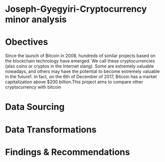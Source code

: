 # Joseph-Gyegyiri-Cryptocurrency minor analysis
# Obectives
Since the launch of Bitcoin in 2008, hundreds of similar projects based on the blockchain technology have emerged. We call these cryptocurrencies (also coins or cryptos in the Internet slang). Some are extremely valuable nowadays, and others may have the potential to become extremely valuable in the future1. In fact, on the 6th of December of 2017, Bitcoin has a market capitalization above $200 billion.This project aims to compare other cryptocurrency with bitcoin
# Data Sourcing
# Data Transformations
# Findings & Recommendations
